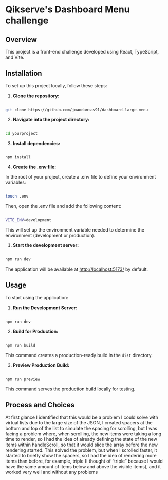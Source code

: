 # Qikserve's Dashboard Menu challenge

  

## Overview

  

This project is a front-end challenge developed using React, TypeScript, and Vite.
  

## Installation

  

To set up this project locally, follow these steps:

  

1.  **Clone the repository:**

```bash

git clone https://github.com/joaodantas91/dashboard-large-menu

```

2.  **Navigate into the project directory:**

```bash

cd yourproject

```

3.  **Install dependencies:**

```bash

npm install

```

4. **Create the .env file:**

In the root of your project, create a .env file to define your environment variables:

```bash

touch .env

```

Then, open the .env file and add the following content:


```bash

VITE_ENV=development

```

This will set up the environment variable needed to determine the environment (development or production).

1.  **Start the development server:**

```bash

npm run dev

```

  

The application will be available at [http://localhost:5173/](http://localhost:5173/) by default.

  

## Usage

  

To start using the application:

  

1.  **Run the Development Server:**

```bash

npm run dev

```

2.  **Build for Production:**

```bash

npm run build

```

This command creates a production-ready build in the `dist` directory.

  

3.  **Preview Production Build:**

```bash

npm run preview

```

This command serves the production build locally for testing.
  

## Process and Choices

At first glance I identified that this would be a problem I could solve with virtual lists due to the large size of the JSON, I created spacers at the bottom and top of the list to simulate the spacing for scrolling, but I was facing a problem where, when scrolling, the new items were taking a long time to render, so I had the idea of already defining the state of the new items within handleScroll, so that it would slice the array before the new rendering started. This solved the problem, but when I scrolled faster, it started to briefly show the spacers, so I had the idea of rendering more items than before, for example, triple (I thought of “triple” because I would have the same amount of items below and above the visible items), and it worked very well and without any problems 